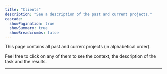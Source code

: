 ```yaml
---
title: "Clients"
description: "See a description of the past and current projects."
cascade:
  showPagination: true
  showSummary: true
  showBreadcrumbs: false
---
```


This page contains all past and current projects (in alphabetical order).

Feel free to click on any of them to see the context, the description of the task and the results.

---